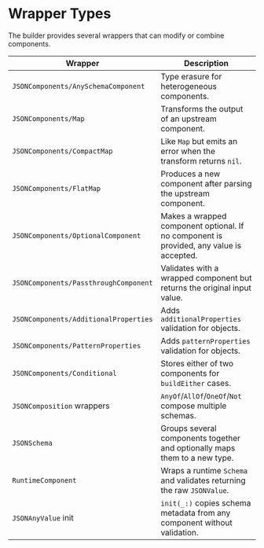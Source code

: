 # Wrapper Types

The builder provides several wrappers that can modify or combine components.

| Wrapper | Description |
| --- | --- |
| ``JSONComponents/AnySchemaComponent`` | Type erasure for heterogeneous components. |
| ``JSONComponents/Map`` | Transforms the output of an upstream component. |
| ``JSONComponents/CompactMap`` | Like ``Map`` but emits an error when the transform returns `nil`. |
| ``JSONComponents/FlatMap`` | Produces a new component after parsing the upstream component. |
| ``JSONComponents/OptionalComponent`` | Makes a wrapped component optional. If no component is provided, any value is accepted. |
| ``JSONComponents/PassthroughComponent`` | Validates with a wrapped component but returns the original input value. |
| ``JSONComponents/AdditionalProperties`` | Adds ``additionalProperties`` validation for objects. |
| ``JSONComponents/PatternProperties`` | Adds ``patternProperties`` validation for objects. |
| ``JSONComponents/Conditional`` | Stores either of two components for ``buildEither`` cases. |
| ``JSONComposition`` wrappers | ``AnyOf``/``AllOf``/``OneOf``/``Not`` compose multiple schemas. |
| ``JSONSchema`` | Groups several components together and optionally maps them to a new type. |
| ``RuntimeComponent`` | Wraps a runtime ``Schema`` and validates returning the raw ``JSONValue``. |
| ``JSONAnyValue`` init | `init(_:)` copies schema metadata from any component without validation. |

